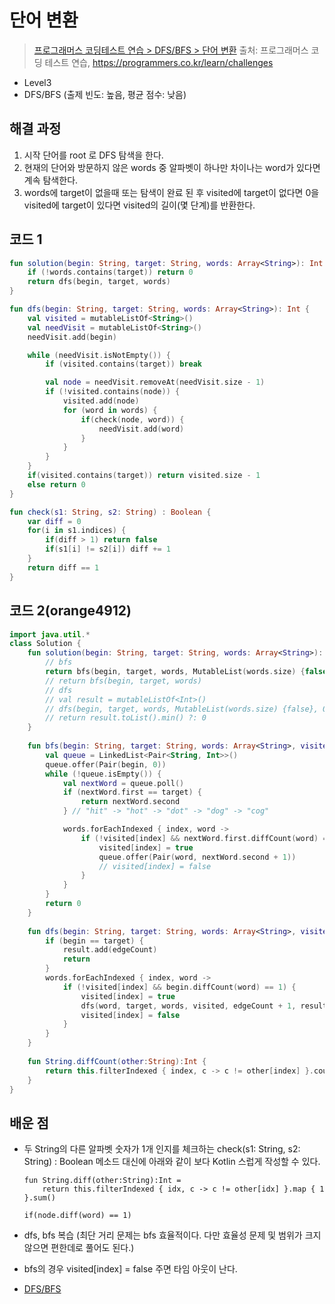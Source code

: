 # 단어 변환

> [프로그래머스 코딩테스트 연습 > DFS/BFS > 단어 변환](https://programmers.co.kr/learn/courses/30/lessons/43163)
> 출처: 프로그래머스 코딩 테스트 연습, https://programmers.co.kr/learn/challenges

- Level3
- DFS/BFS (출제 빈도: 높음, 평균 점수: 낮음)

## 해결 과정

1. 시작 단어를 root 로 DFS 탐색을 한다.
2. 현재의 단어와 방문하지 않은 words 중 알파벳이 하나만 차이나는 word가 있다면 계속 탐색한다.
3. words에 target이 없을때 또는 탐색이 완료 된 후 visited에 target이 없다면 0을
   visited에 target이 있다면 visited의 길이(몇 단계)를 반환한다.

## 코드 1

```kotlin
fun solution(begin: String, target: String, words: Array<String>): Int {
    if (!words.contains(target)) return 0
    return dfs(begin, target, words)
}

fun dfs(begin: String, target: String, words: Array<String>): Int {
    val visited = mutableListOf<String>()
    val needVisit = mutableListOf<String>()
    needVisit.add(begin)

    while (needVisit.isNotEmpty()) {
        if (visited.contains(target)) break

        val node = needVisit.removeAt(needVisit.size - 1)
        if (!visited.contains(node)) {
            visited.add(node)
            for (word in words) {
                if(check(node, word)) {
                    needVisit.add(word)
                }
            }
        }
    }
    if(visited.contains(target)) return visited.size - 1
    else return 0
}

fun check(s1: String, s2: String) : Boolean {
    var diff = 0
    for(i in s1.indices) {
        if(diff > 1) return false
        if(s1[i] != s2[i]) diff += 1
    }
    return diff == 1
}
```

## 코드 2(orange4912)

```kotlin
import java.util.*
class Solution {
    fun solution(begin: String, target: String, words: Array<String>): Int {
        // bfs
        return bfs(begin, target, words, MutableList(words.size) {false})
        // return bfs(begin, target, words)
        // dfs
        // val result = mutableListOf<Int>()
        // dfs(begin, target, words, MutableList(words.size) {false}, 0, result)
        // return result.toList().min() ?: 0
    }
    
    fun bfs(begin: String, target: String, words: Array<String>, visited: MutableList<Boolean>): Int {
        val queue = LinkedList<Pair<String, Int>>()
        queue.offer(Pair(begin, 0))
        while (!queue.isEmpty()) {
            val nextWord = queue.poll()
            if (nextWord.first == target) {
                return nextWord.second
            } // "hit" -> "hot" -> "dot" -> "dog" -> "cog"

            words.forEachIndexed { index, word ->
                if (!visited[index] && nextWord.first.diffCount(word) == 1) {
                    visited[index] = true
                    queue.offer(Pair(word, nextWord.second + 1))
                    // visited[index] = false
                }
            }
        }
        return 0
    }
    
    fun dfs(begin: String, target: String, words: Array<String>, visited: MutableList<Boolean>, edgeCount: Int, result: MutableList<Int>) {
        if (begin == target) {
            result.add(edgeCount)
            return
        }
        words.forEachIndexed { index, word ->
            if (!visited[index] && begin.diffCount(word) == 1) {
                visited[index] = true
                dfs(word, target, words, visited, edgeCount + 1, result)
                visited[index] = false
            }
        }
    }
    
    fun String.diffCount(other:String):Int {
        return this.filterIndexed { index, c -> c != other[index] }.count()
    }
}

```

## 배운 점

- 두 String의 다른 알파벳 숫자가 1개 인지를 체크하는 check(s1: String, s2: String) : Boolean 메소드 대신에
  아래와 같이 보다 Kotlin 스럽게 작성할 수 있다.

  ```
  fun String.diff(other:String):Int =
      return this.filterIndexed { idx, c -> c != other[idx] }.map { 1 }.sum()

  if(node.diff(word) == 1)
  ```

- dfs, bfs 복습 (최단 거리 문제는 bfs 효율적이다. 다만 효율성 문제 및 범위가 크지 않으면 편한데로 풀어도 된다.)
- bfs의 경우 visited[index] = false 주면 타임 아웃이 난다.

- [DFS/BFS](https://dev-eunji.github.io/algorithm/2021/08/21/bfs-dfs/)
